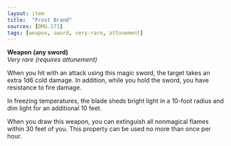 ```yaml
---
layout: item
title:  "Frost Brand"
sources: [DMG.171]
tags: [weapon, sword, very-rare, attunement]
---
```


**Weapon (any sword)**  
*Very rare (requires attunement)*

When you hit with an attack using this magic sword, the target takes an extra 1d6 cold damage. In addition, while you hold the sword, you have resistance to fire damage.

In freezing temperatures, the blade sheds bright light in a 10-foot radius and dim light for an additional 10 feet.

When you draw this weapon, you can extinguish all nonmagical flames within 30 feet of you. This property can be used no more than once per hour.
